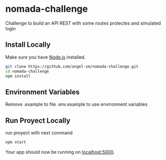 # nomada-challenge
Challenge to build an API REST with some routes protectes and simulated login

## Install Locally

Make sure you have [Node.js](http://nodejs.org/) installed.

```sh
git clone https://github.com/angel-sm/nomada-challenge.git
cd nomada-challenge
npm install
```

## Environment Variables

Remove .example to file .env.example to use environment variables

## Run Proyect Locally

run proyect with next command
```sh
npm start
```

Your app should now be running on [localhost:5000](http://localhost:3000/).